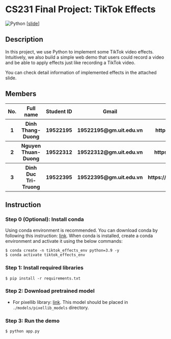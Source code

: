 # CS231 Final Project: TikTok Effects
![Python](https://img.shields.io/badge/python-3.9-blue) \[[slide](https://docs.google.com/presentation/d/1pFMhJcswig12k3I7FHy-tDi5ue0Yb3gKHstsSjXmisg/edit?usp=sharing)\]
## Description
In this project, we use Python to implement some TikTok video effects. Intuitively, we also build a simple web demo that users could record a video and be able to apply effects just like recording a TikTok video.

You can check detail information of implemented effects in the attached slide.
## Members

<table>
  <tr>
    <th>No.</th>
    <th>Full name</th>
    <th>Student ID</th>
    <th>Gmail</th>
    <th>Github</th>
  </tr>
  <tr>
    <th>1</th>
    <th>Dinh Thang-Duong</th>
    <th>19522195</th>
    <th>19522195@gm.uit.edu.vn</th>
    <th>https://github.com/wjnwjn59</th>
  </tr>
  <tr>
    <th>2</th>
    <th>Nguyen Thuan-Duong</th>
    <th>19522312</th>
    <th>19522312@gm.uit.edu.vn</th>
    <th>https://github.com/ThuanNaN</th>
  </tr>
   <tr>
    <th>3</th>
    <th>Dinh Duc Tri-Truong</th>
    <th>19522395</th>
    <th>19522395@gm.uit.edu.vn</th>
    <th>https://github.com/TruongDinhDTri</th>
  </tr>
</table>

## Instruction
### Step 0 (Optional): Install conda
Using conda environment is recommended. You can download conda by following this instruction: [link](https://conda.io/projects/conda/en/stable/user-guide/install/download.html). When conda is installed, create a conda environment and activate it using the below commands:
```
$ conda create -n tiktok_effects_env python=3.9 -y
$ conda activate tiktok_effects_env
```
### Step 1: Install required libraries  
```
$ pip install -r requirements.txt
```
### Step 2: Download pretrained model
* For pixellib library: [link](https://github.com/ayoolaolafenwa/PixelLib/releases/download/1.1/xception_pascalvoc.pb). This model should be placed in `./models/pixellib_models` directory.
### Step 3: Run the demo
```
$ python app.py
```
